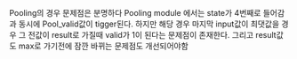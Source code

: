 Pooling의 경우 문제점은 분명하다
Pooling module 에서는 state가 4번째로 들어감과 동시에 Pool_valid값이 tigger된다. 
하지만 해당 경우 마지막 input값이 최댓값을 경우 그 전값이 result로 가질때 valid가 1이 된다는 문제점이 존재한다. 
그리고 result값도 max로 가기전에 잠깐 바뀌는 문제점도 개선되어야함
